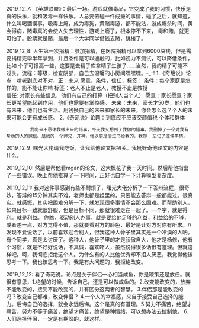 2019_12_7:  《英雄联盟》：最后一场。游戏就像毒品，它变成了我的习惯，快乐是真的快乐，就和吸毒一样快乐。人总要去碰一件成瘾的事情，碰了之后，就知道，
             什么叫喝酒误事，吸毒上瘾，成为毒狗，黄赌毒游，都不能沾，游成瘾杀时间，黄会得病，赌毒真的会使人失去理性，游戏上瘾了，根本停不下来，
             毒和赌，就更可怕了。股票就是赌，最后一个大学同学借钱去赌，跳楼了。

2019_12_8:   人生第一次捐精：参加捐精，在医院捐精可以拿到6000块钱，但是需要捐精完毕半年拿到，并且条件是可以通融的，比如视力不测试，可以降低条件，比如              个子可报高一些，这要是去精子库拿精子生孩子……当然，我的精子可能不过关。流程：等级，检查阴部，自己去温馨的小房间嘿嘿嘿。-_-!
             1.《奇葩说》论点：啃老到底对不对，正：未来 愿意，条件，信任，标签：
             条件：每个家庭是怎样的，能不能让你啃
             标签：老人不止是老人，教授不止是教授  
             信任: 对家长有些信息，他们有自己的打算（把别人当个人）
             愿意：家长愿意？家长更希望能起到作用，他们也需要有掌控感。
             未来：未来，家长才50岁，他们也有未来，他们也有生活。用钱换自己的未来和家长的未来，你会怎么选？个人的未来可能会更有成长感。
             2.《奇葩说》论题：到底应不应该交颜值税
             个体和群体
             
             我向来不忌讳我做出来的错事，今天我又想到了我做的错事，我删掉了一个对我有帮助的人的微信。是我的一个师兄，开神，他以前是借过书给我的，我却  忘记了这件事情。
             
2019_12_9:   曙光大佬请我吃饭，让我给他论文把把关。我挺好奇他论文的内容是什么。

2019_12_10:  然后是帮他看mgan的论文，这大概花了我一天时间。然后帮他指出了一些错误。晚上帮他推算了一下时间，正好也自学一下计算模型复杂度。

2019_12_11:  我对这件事感到有些不耐烦了，曙光大佬分析了一下答辩流程，很奇妙，答辩的15分钟其实不难，老师也都是组里的，只要能去答辩一般都能过。很真实。就感慨，其实把困难分解一下，就发现很多事情不会那么困难。而帮助别人，如果目标一致就很舒服，但是目标不同，那就很难走在一起了。一个字，就是得利。就是利益。
你瞧，驱动别人办事，就是要给他足够的利益，利益给的不够，或者差一点，对方觉得不值，那就要看对方的脸色，最好是让对方对你有所求。// 发现不爱说话了，以前喜欢迎合别人，但我这种人骨子里其实是一个冷漠的人呐。有个同学，真是太讨厌了。这种人，他骨子里的才是骄傲自大，他才是杨修，他有个习惯，就是不好好说话，不真诚，喜欢吓人，虽然说得很多话很有道理。但就这样吧。呵，我彻底拒绝这个人。为什么有的人比他优秀却不招人厌恶，我觉得他该思考一下。我也该思考一下。我是有大问题的，我拒绝改变。

2019_12_12:  看了奇葩说。论点是关于伴侣一心相当咸鱼，你是鞭策还是放任。就很有意思，1.绝望的时候，告诉自己，还是可以做咸鱼的。2.改变能改变的，放弃不能改变的，接受不能改变的，并有区分这两者的智慧。 3.伴侣那是能改变的吗？改变自己都难，改变伴侣？ 4.一个人的幸福感，来自于接受自己选择的能力。后悔自己的选择，就会永远后悔。这个是真的有道理。5.努力不痛苦，绝望才痛苦，努力不等于痛苦，绝望才痛苦，绝望是种情绪，可以想办法去控制他。 6.人们选择伴侣，一定是有期盼的，就这样。

